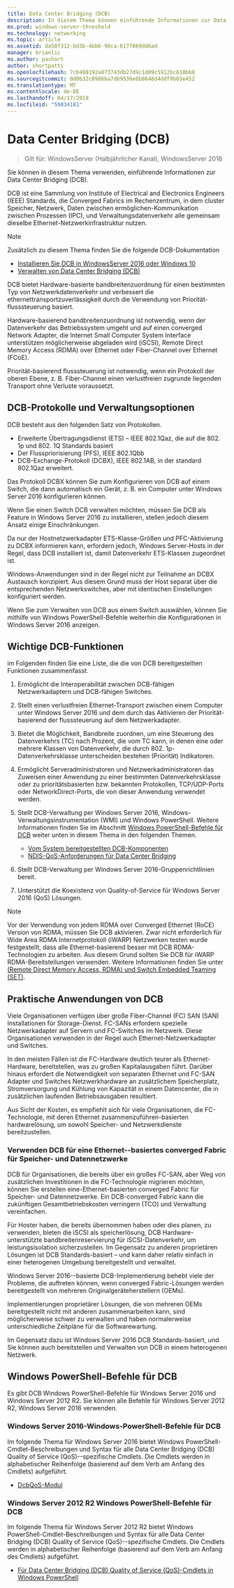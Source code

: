 ```yaml
---
title: Data Center Bridging (DCB)
description: In diesem Thema können einführende Informationen zur Data Center Bridging in Windows Server 2016.
ms.prod: windows-server-threshold
ms.technology: networking
ms.topic: article
ms.assetid: da58f312-bd3b-4bb6-98ca-6177869dd6ad
manager: brianlic
ms.author: pashort
author: shortpatti
ms.openlocfilehash: 7cb488192a873743db27d9c1d09c5912bc810bb8
ms.sourcegitcommit: 0d0b32c8986ba7db9536e0b8648d4ddf9b03e452
ms.translationtype: MT
ms.contentlocale: de-DE
ms.lasthandoff: 04/17/2019
ms.locfileid: "59834181"
---
```

# <a name="data-center-bridging-dcb"></a>Data Center Bridging \(DCB\)

>Gilt für: WindowsServer (Halbjährlicher Kanal), WindowsServer 2016

Sie können in diesem Thema verwenden, einführende Informationen zur Data Center Bridging \(DCB\).

DCB ist eine Sammlung von Institute of Electrical and Electronics Engineers \(IEEE\) Standards, die Converged Fabrics im Rechenzentrum, in dem cluster Speicher, Netzwerk, Daten zwischen ermöglichen\-Kommunikation zwischen Prozessen \(IPC\), und Verwaltungsdatenverkehr alle gemeinsam dieselbe Ethernet-Netzwerkinfrastruktur nutzen.

>[!NOTE]
>Zusätzlich zu diesem Thema finden Sie die folgende DCB-Dokumentation
>
>- [Installieren Sie DCB in WindowsServer 2016 oder Windows 10](dcb-install.md)
>- [Verwalten von Data Center Bridging (DCB)](dcb-manage.md)

DCB bietet Hardware\-basierte bandbreitenzuordnung für einen bestimmten Typ von Netzwerkdatenverkehr und verbessert die ethernettransportzuverlässigkeit durch die Verwendung von Priorität\-flusssteuerung basiert.

Hardware\-basierend bandbreitenzuordnung ist notwendig, wenn der Datenverkehr das Betriebssystem umgeht und auf einen converged Network Adapter, die Internet Small Computer System Interface unterstützen möglicherweise abgeladen wird \(iSCSI\), Remote Direct Memory Access \(RDMA\) over Ethernet oder Fiber-Channel over Ethernet \(FCoE\).

Priorität\-basierend flusssteuerung ist notwendig, wenn ein Protokoll der oberen Ebene, z. B. Fiber-Channel einen verlustfreien zugrunde liegenden Transport ohne Verluste voraussetzt.

## <a name="dcb-protocols-and-management-options"></a>DCB-Protokolle und Verwaltungsoptionen

DCB besteht aus den folgenden Satz von Protokollen. 

- Erweiterte Übertragungsdienst \(ETS\) – IEEE 802.1Qaz, die auf die 802. 1p und 802. 1Q Standards basiert
- Der Flusspriorisierung \(PFS\), IEEE 802.1Qbb 
- DCB-Exchange-Protokoll \(DCBX\), IEEE 802.1AB, in der standard 802.1Qaz erweitert.

Das Protokoll DCBX können Sie zum Konfigurieren von DCB auf einem Switch, die dann automatisch ein Gerät, z. B. ein Computer unter Windows Server 2016 konfigurieren können.

Wenn Sie einen Switch DCB verwalten möchten, müssen Sie DCB als Feature in Windows Server 2016 zu installieren, stellen jedoch diesem Ansatz einige Einschränkungen.

Da nur der Hostnetzwerkadapter ETS-Klasse-Größen und PFC-Aktivierung zu DCBX informieren kann, erfordern jedoch, Windows Server-Hosts in der Regel, dass DCB installiert ist, damit Datenverkehr ETS-Klassen zugeordnet ist.

Windows-Anwendungen sind in der Regel nicht zur Teilnahme an DCBX Austausch konzipiert. Aus diesem Grund muss der Host separat über die entsprechenden Netzwerkswitches, aber mit identischen Einstellungen konfiguriert werden.

Wenn Sie zum Verwalten von DCB aus einem Switch auswählen, können Sie mithilfe von Windows PowerShell-Befehle weiterhin die Konfigurationen in Windows Server 2016 anzeigen.

##  <a name="important-dcb-functionality"></a>Wichtige DCB-Funktionen

im Folgenden finden Sie eine Liste, die die von DCB bereitgestellten Funktionen zusammenfasst.

1. Ermöglicht die Interoperabilität zwischen DCB\-fähigen Netzwerkadaptern und DCB\-fähigen Switches.

2. Stellt einen verlustfreien Ethernet-Transport zwischen einem Computer unter Windows Server 2016 und dem durch das Aktivieren der Priorität\-basierend der flusssteuerung auf dem Netzwerkadapter.

3. Bietet die Möglichkeit, Bandbreite zuordnen, um eine Steuerung des Datenverkehrs \(TC\) nach Prozent, die vom TC kann, in denen eine oder mehrere Klassen von Datenverkehr, die durch 802. 1p-Datenverkehrsklasse unterscheiden bestehen \(Priorität\) Indikatoren.

4. Ermöglicht Serveradministratoren und Netzwerkadministratoren das Zuweisen einer Anwendung zu einer bestimmten Datenverkehrsklasse oder zu prioritätsbasierten bzw. bekannten Protokollen, TCP/UDP-Ports oder NetworkDirect-Ports, die von dieser Anwendung verwendet werden.

5. Stellt DCB-Verwaltung per Windows Server 2016, Windows-Verwaltungsinstrumentation \(WMI\) und Windows PowerShell. Weitere Informationen finden Sie im Abschnitt [Windows PowerShell-Befehle für DCB](#bkmk_wps) weiter unten in diesem Thema in den folgenden Themen.
    - [Vom System bereitgestellten DCB-Komponenten](https://msdn.microsoft.com/windows/hardware/drivers/network/system-provided-dcb-components)
    - [NDIS-QoS-Anforderungen für Data Center Bridging](https://msdn.microsoft.com/windows/hardware/drivers/network/ndis-qos-requirements-for-data-center-bridging)

6. Stellt DCB-Verwaltung per Windows Server 2016-Gruppenrichtlinien bereit.

7. Unterstützt die Koexistenz von Quality-of-Service für Windows Server 2016 \(QoS\) Lösungen.

>[!NOTE]
>Vor der Verwendung von jedem RDMA over Converged Ethernet \(RoCE\) Version von RDMA, müssen Sie DCB aktivieren. Zwar nicht erforderlich für Wide Area RDMA Internetprotokoll \(iWARP\) Netzwerken testen wurde festgestellt, dass alle Ethernet\-basierend besser mit DCB RDMA-Technologien zu arbeiten. Aus diesem Grund sollten Sie DCB für iWARP RDMA-Bereitstellungen verwenden. Weitere Informationen finden Sie unter [(Remote Direct Memory Access, RDMA) und Switch Embedded Teaming (SET)](../../../virtualization/hyper-v-virtual-switch/RDMA-and-Switch-Embedded-Teaming.md).

##  <a name="practical-applications-of-dcb"></a>Praktische Anwendungen von DCB

Viele Organisationen verfügen über große Fiber-Channel \(FC\) SAN \(SAN\) Installationen für Storage-Dienst. FC-SANs erfordern spezielle Netzwerkadapter auf Servern und FC-Switches im Netzwerk. Diese Organisationen verwenden in der Regel auch Ethernet-Netzwerkadapter und Switches.

In den meisten Fällen ist die FC-Hardware deutlich teurer als Ethernet-Hardware, bereitstellen, was zu großen Kapitalausgaben führt. Darüber hinaus erfordert die Notwendigkeit von separaten Ethernet und FC-SAN Adapter und Switches Netzwerkhardware an zusätzlichem Speicherplatz, Stromversorgung und Kühlung von Kapazität in einem Datencenter, die in zusätzlichen laufenden Betriebsausgaben resultiert.

Aus Sicht der Kosten, es empfiehlt sich für viele Organisationen, die FC-Technologie, mit deren Ethernet zusammenzuführen\-basierten hardwarelösung, um sowohl Speicher- und Netzwerkdienste bereitzustellen.

### <a name="using-dcb-for-an-ethernet-based-converged-fabric-for-storage-and-data-networking"></a>Verwenden DCB für eine Ethernet\--basiertes converged Fabric für Speicher- und Datennetzwerke

DCB für Organisationen, die bereits über ein großes FC-SAN, aber Weg von zusätzlichen Investitionen in die FC-Technologie migrieren möchten, können Sie erstellen eine-Ethernet-basierten converged Fabric für Speicher- und Datennetzwerke. Ein DCB-converged Fabric kann die zukünftigen Gesamtbetriebskosten verringern \(TCO\) und Verwaltung vereinfachen.

Für Hoster haben, die bereits übernommen haben oder dies planen, zu verwenden, bieten die iSCSI als speicherlösung, DCB Hardware\-unterstützte bandbreitenreservierung für iSCSI-Datenverkehr, um leistungsisolation sicherzustellen. Im Gegensatz zu anderen proprietären Lösungen ist DCB Standards\-basiert – und kann daher relativ einfach in einer heterogenen Umgebung bereitgestellt und verwaltet.

Windows Server 2016\--basierte DCB-Implementierung behebt viele der Probleme, die auftreten können, wenn converged Fabric-Lösungen werden bereitgestellt von mehreren Originalgeräteherstellern \(OEMs\).

Implementierungen proprietärer Lösungen, die von mehreren OEMs bereitgestellt nicht mit anderen zusammenarbeiten kann, sind möglicherweise schwer zu verwalten und haben normalerweise unterschiedliche Zeitpläne für die Softwarewartung. 

Im Gegensatz dazu ist Windows Server 2016 DCB Standards\-basiert, und Sie können auch bereitstellen und Verwalten von DCB in einem heterogenen Netzwerk.

## <a name="bkmk_wps"></a>Windows PowerShell-Befehle für DCB

Es gibt DCB Windows PowerShell-Befehle für Windows Server 2016 und Windows Server 2012 R2. Sie können alle Befehle für Windows Server 2012 R2, Windows Server 2016 verwenden.

### <a name="windows-server-2016-windows-powershell-commands-for-dcb"></a>Windows Server 2016-Windows-PowerShell-Befehle für DCB

Im folgende Thema für Windows Server 2016 bietet Windows PowerShell-Cmdlet-Beschreibungen und Syntax für alle Data Center Bridging \(DCB\) Quality of Service \(QoS\)\--spezifische Cmdlets. Die Cmdlets werden in alphabetischer Reihenfolge (basierend auf dem Verb am Anfang des Cmdlets) aufgeführt.

- [DcbQoS-Modul](https://technet.microsoft.com/itpro/powershell/windows/dcbqos/dcbqos)

### <a name="windows-server-2012-r2-windows-powershell-commands-for-dcb"></a>Windows Server 2012 R2 Windows PowerShell-Befehle für DCB

Im folgende Thema für Windows Server 2012 R2 bietet Windows PowerShell-Cmdlet-Beschreibungen und Syntax für alle Data Center Bridging \(DCB\) Quality of Service \(QoS\)\--spezifische Cmdlets. Die Cmdlets werden in alphabetischer Reihenfolge (basierend auf dem Verb am Anfang des Cmdlets) aufgeführt.

- [Für Data Center Bridging (DCB) Quality of Service (QoS)-Cmdlets in Windows PowerShell](https://technet.microsoft.com/library/hh967440.aspx)
